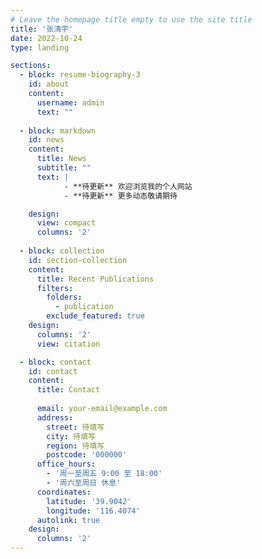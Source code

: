 ```yaml
---
# Leave the homepage title empty to use the site title
title: '张清宇'
date: 2022-10-24
type: landing

sections:
  - block: resume-biography-3
    id: about
    content:
      username: admin
      text: ""
  
  - block: markdown
    id: news
    content:
      title: News
      subtitle: ""
      text: |
            - **待更新** 欢迎浏览我的个人网站
            - **待更新** 更多动态敬请期待

    design:
      view: compact
      columns: '2'
      
  - block: collection
    id: section-collection
    content:
      title: Recent Publications
      filters:
        folders:
          - publication
        exclude_featured: true
    design:
      columns: '2'
      view: citation

  - block: contact
    id: contact
    content:
      title: Contact
      
      email: your-email@example.com
      address:
        street: 待填写
        city: 待填写
        region: 待填写
        postcode: '000000'
      office_hours:
        - '周一至周五 9:00 至 18:00'
        - '周六至周日 休息'
      coordinates: 
        latitude: '39.9042'
        longitude: '116.4074'  
      autolink: true
    design:
      columns: '2'
---
```

